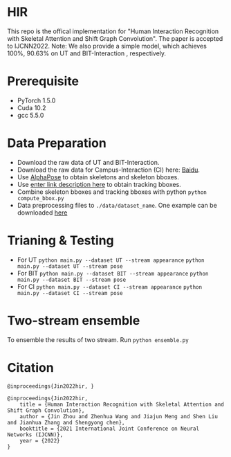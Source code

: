 # HIR
This repo is the offical implementation for "Human Interaction Recognition with Skeletal Attention and Shift Graph Convolution". The paper is accepted to IJCNN2022. 
Note: We also provide a simple model, which achieves 100%, 90.63%  on UT  and BIT-Interaction , respectively.
# Prerequisite

 - PyTorch 1.5.0
 - Cuda 10.2
 - gcc 5.5.0
# Data Preparation
 - Download the raw data of UT and BIT-Interaction. 
 - Download the raw data for Campus-Interaction (CI) here: [Baidu](www.baiduyun.com).
 - Use [AlphaPose](https://github.com/MVIG-SJTU/AlphaPose) to obtain skeletons and skeleton bboxes.
 - Use [enter link description here](https://github.com/ifzhang/FairMOT) to obtain tracking bboxes.
 - Combine skeleton bboxes and tracking bboxes with python `python compute_bbox.py`
 - Data preprocessing files to `./data/dataset_name`. One example can be downloaded [here](www.baidu.com)
# Trianing & Testing
 - For UT
 `python main.py --dataset UT --stream appearance`
 `python main.py --dataset UT --stream pose`
 - For BIT
 `python main.py --dataset BIT --stream appearance`
 `python main.py --dataset BIT --stream pose`
  - For CI
 `python main.py --dataset CI --stream appearance`
 `python main.py --dataset CI --stream pose`
 # Two-stream ensemble
 To ensemble the results of two stream. Run `python ensemble.py`
 # Citation
  `@inproceedings{Jin2022hir,
  }`
 

    @inproceedings{Jin2022hir,
	    title = {Human Interaction Recognition with Skeletal Attention and Shift Graph Convolution},
	    author = {Jin Zhou and Zhenhua Wang and Jiajun Meng and Shen Liu and Jianhua Zhang and Shengyong chen},
	    booktitle = {2021 International Joint Conference on Neural Networks (IJCNN)},
	    year = {2022}
    }
